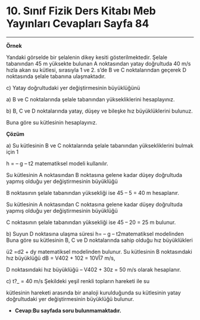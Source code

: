 # 10. Sınıf Fizik Ders Kitabı Meb Yayınları Cevapları Sayfa 84

---

**Örnek**

Yandaki görselde bir şelalenin dikey kesiti gösterilmektedir. Şelale tabanından 45 m yüksekte bulunan A noktasından yatay doğrultuda 40 m/s hızla akan su kütlesi, sırasıyla 1 ve 2. s’de B ve C noktalarından geçerek D noktasında şelale tabanına ulaşmaktadır.

 c) Yatay doğrultudaki yer değiştirmesinin büyüklüğünü

 a) B ve C noktalarında şelale tabanından yüksekliklerini hesaplayınız.

 b) B, C ve D noktalarında yatay, düşey ve bileşke hız büyüklüklerini bulunuz.

 Buna göre su kütlesinin hesaplayınız.

**Çözüm**

a) Su kütlesinin B ve C noktalarında şelale tabanından yüksekliklerini bulmak için 1

 h = – g – t2 matematiksel modeli kullanılır.

 Su kütlesinin A noktasından B noktasına gelene kadar düşey doğrultuda yapmış olduğu yer değiştirmesinin büyüklüğü

 B noktasının şelale tabanından yüksekliği ise 45 – 5 = 40 m hesaplanır.

 Su kütlesinin A noktasından C noktasına gelene kadar düşey doğrultuda yapmış olduğu yer değiştirmesinin büyüklüğü

 C noktasının şelale tabanından yüksekliği ise 45 – 20 = 25 m bulunur.

 b) Suyun D noktasına ulaşma süresi h= – g – t2matematiksel modelinden Buna göre su kütlesinin B, C ve D noktalarında sahip olduğu hız büyüklükleri

 ü2 =d2 + dy matematiksel modelinden bulunur. Su kütlesinin B noktasındaki hız büyüklüğü dB = V402 + 102 = 10VÎ7 m/s,

 D noktasındaki hız büyüklüğü – V402 + 30z = 50 m/s olarak hesaplanır.

 c) t?_ = 40 m/s Şekildeki yeşil renkli topların hareketi ile su

 kütlesinin hareketi arasında bir analoji kurulduğunda su kütlesinin yatay doğrultudaki yer değiştirmesinin büyüklüğü bulunur.

-   **Cevap**:**Bu sayfada soru bulunmamaktadır.**
